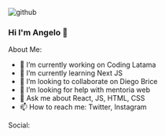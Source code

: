 ![github](https://user-images.githubusercontent.com/1801446/89091243-b03e7280-d36d-11ea-8a42-c9c0e16c778b.png)

### Hi I'm Angelo 👋

About Me:

- 🔭 I’m currently working on Coding Latama
- 🌱 I’m currently learning Next JS
- 👯 I’m looking to collaborate on Diego Brice
- 🤔 I’m looking for help with mentoria web
- 💬 Ask me about React, JS, HTML, CSS
- 📫 How to reach me: Twitter, Instagram

Social:
